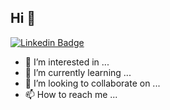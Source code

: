 ## Hi 👋

[![Linkedin Badge](https://img.shields.io/badge/-LinkedIn-blue?style=flat-square&logo=Linkedin&logoColor=white&link=https://www.linkedin.com/in/leonardo-boppre-andrejczuk-334333165)](https://www.linkedin.com/in/leonardo-boppre-andrejczuk-334333165)

- 👀 I’m interested in ...
- 🌱 I’m currently learning ...
- 💞️ I’m looking to collaborate on ...
- 📫 How to reach me ...

<!---
LeoBoppre/LeoBoppre is a ✨ special ✨ repository because its `README.md` (this file) appears on your GitHub profile.
You can click the Preview link to take a look at your changes.
--->
